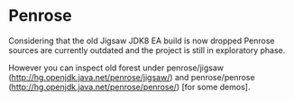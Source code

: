 # Penrose

Considering that the old Jigsaw JDK8 EA build is now dropped Penrose sources are currently outdated and the project is still in exploratory phase. 

However you can inspect old forest under penrose/jigsaw (http://hg.openjdk.java.net/penrose/jigsaw/) and penrose/penrose (http://hg.openjdk.java.net/penrose/penrose/) [for some demos].